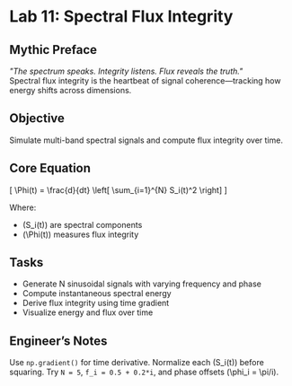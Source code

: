 # Lab 11: Spectral Flux Integrity

## Mythic Preface
_"The spectrum speaks. Integrity listens. Flux reveals the truth."_  
Spectral flux integrity is the heartbeat of signal coherence—tracking how energy shifts across dimensions.

## Objective
Simulate multi-band spectral signals and compute flux integrity over time.

## Core Equation


\[
\Phi(t) = \frac{d}{dt} \left[ \sum_{i=1}^{N} S_i(t)^2 \right]
\]


Where:
- \(S_i(t)\) are spectral components
- \(\Phi(t)\) measures flux integrity

## Tasks
- Generate N sinusoidal signals with varying frequency and phase
- Compute instantaneous spectral energy
- Derive flux integrity using time gradient
- Visualize energy and flux over time

## Engineer’s Notes
Use `np.gradient()` for time derivative. Normalize each \(S_i(t)\) before squaring. Try `N = 5`, `f_i = 0.5 + 0.2*i`, and phase offsets \(\phi_i = \pi/i\).
